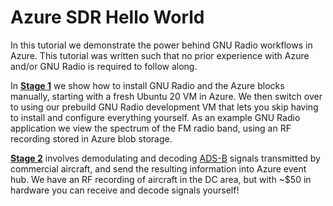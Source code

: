 # Azure SDR Hello World

In this tutorial we demonstrate the power behind GNU Radio workflows in Azure.  This tutorial was written such that no prior experience with Azure and/or GNU Radio is required to follow along.

In **[Stage 1](stage1/hello_world_stage1.md)** we show how to install GNU Radio and the Azure blocks manually, starting with a fresh Ubuntu 20 VM in Azure.  We then switch over to using our prebuild GNU Radio development VM that lets you skip having to install and configure everything yourself.  As an example GNU Radio application we view the spectrum of the FM radio band, using an RF recording stored in Azure blob storage.

**[Stage 2](stage2/hello_world_stage2.md)** involves demodulating and decoding [ADS-B](https://en.wikipedia.org/wiki/Automatic_Dependent_Surveillance%E2%80%93Broadcast) signals transmitted by commercial aircraft, and send the resulting information into Azure event hub.  We have an RF recording of aircraft in the DC area, but with ~$50 in hardware you can receive and decode signals yourself!